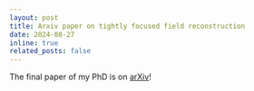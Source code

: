 ```yaml
---
layout: post
title: Arxiv paper on tightly focused field reconstruction
date: 2024-08-27
inline: true
related_posts: false
---
```


The final paper of my PhD is on [arXiv](https://arxiv.org/abs/2408.14852)!
